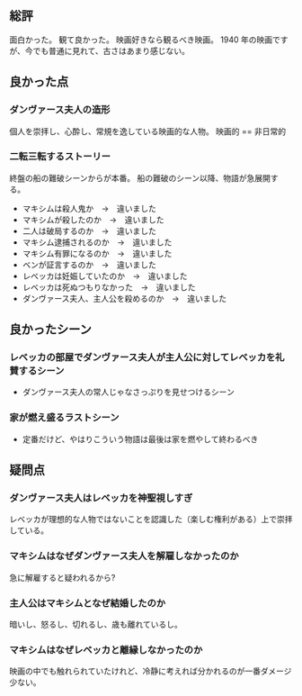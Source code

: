 
## 総評
面白かった。
観て良かった。
映画好きなら観るべき映画。
1940 年の映画ですが、今でも普通に見れて、古さはあまり感じない。

## 良かった点

### ダンヴァース夫人の造形
個人を崇拝し、心酔し、常規を逸している映画的な人物。
映画的 == 非日常的

### 二転三転するストーリー

終盤の船の難破シーンからが本番。
船の難破のシーン以降、物語が急展開する。

- マキシムは殺人鬼か　→　違いました
- マキシムが殺したのか　→　違いました
- 二人は破局するのか　→　違いました
- マキシム逮捕されるのか　→　違いました
- マキシム有罪になるのか　→　違いました
- ベンが証言するのか　→　違いました
- レベッカは妊娠していたのか　→　違いました
- レベッカは死ぬつもりなかった　→　違いました
- ダンヴァース夫人、主人公を殺めるのか　→　違いました

## 良かったシーン

### レベッカの部屋でダンヴァース夫人が主人公に対してレベッカを礼賛するシーン
- ダンヴァース夫人の常人じゃなさっぷりを見せつけるシーン

### 家が燃え盛るラストシーン
- 定番だけど、やはりこういう物語は最後は家を燃やして終わるべき

## 疑問点

### ダンヴァース夫人はレベッカを神聖視しすぎ
レベッカが理想的な人物ではないことを認識した（楽しむ権利がある）上で崇拝している。

### マキシムはなぜダンヴァース夫人を解雇しなかったのか
急に解雇すると疑われるから?

### 主人公はマキシムとなぜ結婚したのか
暗いし、怒るし、切れるし、歳も離れているし。

### マキシムはなぜレベッカと離縁しなかったのか
映画の中でも触れられていたけれど、冷静に考えれば分かれるのが一番ダメージ少ない。

